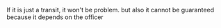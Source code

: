 If it is just a transit, it won't be problem.
but also it cannot be guaranteed because it depends on the officer 
